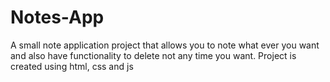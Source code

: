 # Notes-App
A small note application project that allows you to note what ever you want and also have functionality to delete not any time you want. Project is created using html, css and js
